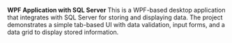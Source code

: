 **WPF Application with SQL Server**
This is a WPF-based desktop application that integrates with SQL Server for storing and displaying data. The project demonstrates a simple tab-based UI with data validation, input forms, and a data grid to display stored information.
